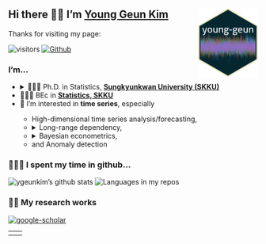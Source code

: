 
## Hi there 👋🏼 I’m [Young Geun Kim](https://ygeunkim.github.io) <a href='https://ygeunkim.github.io'><img src='man/images/ygeunlogo.png' align="right" height="139" /></a>

Thanks for visiting my page:

<!-- badges: start -->
![visitors](https://visitor-badge.laobi.icu/badge?page_id=ygeunkim.ygeunkim)
[![Github](https://img.shields.io/github/followers/ygeunkim?label=Follow&style=social)](https://github.com/ygeunkim)
<!-- badges: end -->

### I’m...

<ul>
<li>
<details>
<summary>
🧑🏼‍🎓 Ph.D. in Statistics,
<a href="https://www.skku.edu/eng/"><strong>Sungkyunkwan University
(SKKU)</strong></a>
</summary>
<ul>
<li>
Dissertation title: <em> Bayesian Modeling and Forecasting of High Dimensional Long Range Dependent Time Series </em>
</li>
<li>
Advisor: <a href="https://sites.google.com/view/crbaek">Changryong Baek</a>
</li>
</ul>
</details>
</li>
<li>
🧑🏼‍🎓 BEc in
<a href="https://stat.skku.edu/stat/index.do"><strong>Statistics, SKKU</strong></a>
</li>
<li>
🤔 I’m interested in <strong>time series</strong>, especially
</li>
<ul>
<li>
High-dimensional time series analysis/forecasting,
</li>
<li>
<details>
<summary>
Long-range dependency,
</summary>
<ul>
<li>
Vector heterogeneous autoregressive (VHAR) model
</li>
</ul>
</details>
</li>
<li>
<details>
<summary>
Bayesian econometrics,
</summary>
<ul>
<li>
Bayesian VAR/VHAR
</li>
</ul>
</details>
</li>
<li>
and Anomaly detection
</li>
</ul>
</ul>

### 🧑🏼‍💻 I spent my time in github…

![ygeunkim’s github
stats](https://github-readme-stats.vercel.app/api?username=ygeunkim&count_private=true&rank_icon=github&show_icons=true&hide_border=true&theme=solarized-dark)
![Languages in my
repos](https://github-readme-stats.vercel.app/api/top-langs/?username=ygeunkim&exclude_repo=ygeunkim.github.io,young-comment,young-giscuscomment,ygeunkim,ygeunkim-blogdown,young-blogdown&hide_border=true&langs_count=10&hide=TeX&theme=darcula&layout=compact&custom_title=Languages%20in%20my%20repos)

### ✍🏻 My research works

[![google-scholar](https://img.shields.io/badge/Google%20Scholar-Click-success?logo=google%20scholar&logoColor=4285F4&style=social)](https://scholar.google.com/citations?user=q-NdjAoAAAAJ&hl=en&authuser=3)

<table>
  <tr><th></th><th></th></tr>
  <!-- JOURNAL:START -->
  <!-- JOURNAL:END -->
  
  <!-- CONF:START -->
  <!-- CONF:END -->
  
  <!-- POSTER:START -->
  <!-- POSTER:END -->
  
  <!-- PATENT:START -->
  <!-- PATENT:END -->
</table>

